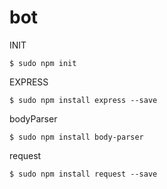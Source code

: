 # bot
INIT
```
$ sudo npm init
```
EXPRESS
```
$ sudo npm install express --save
```
bodyParser
```
$ sudo npm install body-parser
```
request
```
$ sudo npm install request --save
```
